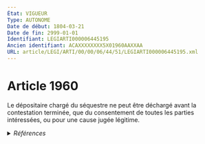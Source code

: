 ```yaml
---
État: VIGUEUR
Type: AUTONOME
Date de début: 1804-03-21
Date de fin: 2999-01-01
Identifiant: LEGIARTI000006445195
Ancien identifiant: ACAXXXXXXXX5X01960AAXXAA
URL: article/LEGI/ARTI/00/00/06/44/51/LEGIARTI000006445195.xml
---
```


<h1>Article 1960</h1>

Le dépositaire chargé du séquestre ne peut être déchargé avant la contestation
terminée, que du consentement de toutes les parties intéressées, ou pour une
cause jugée légitime.


<details>
  <summary><em>Références</em></summary>

  <h2>Références faites par l'article</h2>
  
  <ul>
    <li>
      CODIFICATION source Loi 1804-03-14
    </li>
    <li>
      CREATION source Loi 1804-03-14 promulguée le 24 mars 1804
    </li>
  </ul>
</details>
